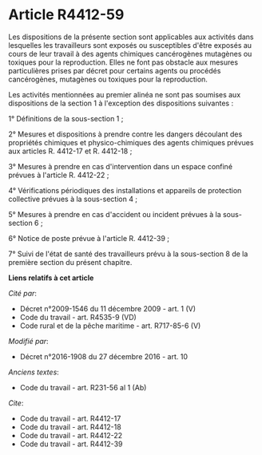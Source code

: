 # Article R4412-59

Les dispositions de la présente section sont applicables aux activités dans lesquelles les travailleurs sont exposés ou
susceptibles d'être exposés au cours de leur travail à des agents chimiques cancérogènes mutagènes ou toxiques pour la
reproduction. Elles ne font pas obstacle aux mesures particulières prises par décret pour certains agents ou procédés
cancérogènes, mutagènes ou toxiques pour la reproduction. 

Les activités mentionnées au premier alinéa ne sont pas soumises aux dispositions de la section 1 à l'exception des
dispositions suivantes : 

1° Définitions de la sous-section 1 ; 

2° Mesures et dispositions à prendre contre les dangers découlant des propriétés chimiques et physico-chimiques des agents
chimiques prévues aux articles R. 4412-17 et R. 4412-18 ; 

3° Mesures à prendre en cas d'intervention dans un espace confiné prévues à l'article R. 4412-22 ; 

4° Vérifications périodiques des installations et appareils de protection collective prévues à la sous-section 4 ; 

5° Mesures à prendre en cas d'accident ou incident prévues à la sous-section 6 ; 

6° Notice de poste prévue à l'article R. 4412-39 ; 

7° Suivi de l'état de santé des travailleurs prévu à la sous-section 8 de la première section du présent chapitre.

**Liens relatifs à cet article**

_Cité par_:

  - Décret n°2009-1546 du 11 décembre 2009 - art. 1 (V)
  - Code du travail - art. R4535-9 (VD)
  - Code rural et de la pêche maritime - art. R717-85-6 (V)

_Modifié par_:

  - Décret n°2016-1908 du 27 décembre 2016 - art. 10

_Anciens textes_:

  - Code du travail - art. R231-56 al 1 (Ab)

_Cite_:

  - Code du travail - art. R4412-17
  - Code du travail - art. R4412-18
  - Code du travail - art. R4412-22
  - Code du travail - art. R4412-39
